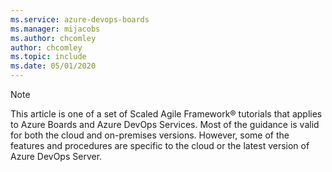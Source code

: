 ```yaml
---
ms.service: azure-devops-boards
ms.manager: mijacobs
ms.author: chcomley
author: chcomley
ms.topic: include
ms.date: 05/01/2020
---
```


> [!NOTE]   
> This article is one of a set of Scaled Agile Framework® tutorials that applies to Azure Boards and Azure DevOps Services. Most of the guidance is valid for both the cloud and on-premises versions. However, some of the features and procedures are specific to the cloud or the latest version of Azure DevOps Server.